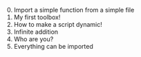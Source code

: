 0. Import a simple function from a simple file
1. My first toolbox!
2. How to make a script dynamic!
3. Infinite addition
4. Who are you?
5. Everything can be imported

